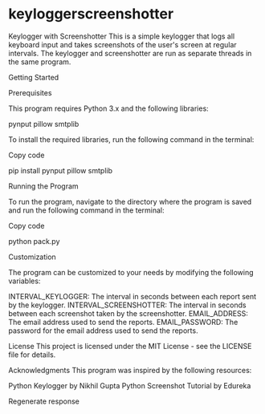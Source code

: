 # keyloggerscreenshotter

Keylogger with Screenshotter
This is a simple keylogger that logs all keyboard input and takes screenshots of the user's screen at regular intervals. The keylogger and screenshotter are run as separate threads in the same program.

Getting Started


Prerequisites

This program requires Python 3.x and the following libraries:

pynput
pillow
smtplib


To install the required libraries, run the following command in the terminal:


Copy code

pip install pynput pillow smtplib


Running the Program

To run the program, navigate to the directory where the program is saved and run the following command in the terminal:

Copy code

python pack.py


Customization


The program can be customized to your needs by modifying the following variables:

INTERVAL_KEYLOGGER: The interval in seconds between each report sent by the keylogger.
INTERVAL_SCREENSHOTTER: The interval in seconds between each screenshot taken by the screenshotter.
EMAIL_ADDRESS: The email address used to send the reports.
EMAIL_PASSWORD: The password for the email address used to send the reports.


License
This project is licensed under the MIT License - see the LICENSE file for details.

Acknowledgments
This program was inspired by the following resources:

Python Keylogger by Nikhil Gupta
Python Screenshot Tutorial by Edureka


Regenerate response
